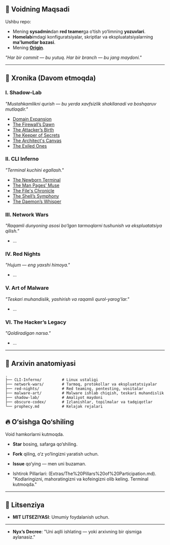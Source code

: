 ## 🎯 **Voidning Maqsadi**

Ushbu repo:

- Mening **sysadmin**dan **red teamer**ga o‘tish yo‘limning **yozuvlari**.
- **Homelab**imdagi konfiguratsiyalar, skriptlar va ekspluatatsiyalarning **ma'lumotlar bazasi**.
- Mening [**Origin**](Extras/The%20Spark%20of%20a%20Cyber%20Odyssey.md).

_"Har bir commit — bu yutuq. Har bir branch — bu jang maydoni."_

---

## 📖 **Xronika (Davom etmoqda)**

### I. Shadow-Lab

_"Mustahkamlikni qurish — bu yerda xavfsizlik shakllanadi va boshqaruv mutlaqdir."_

- [Domain Expansion](Shadow-Lab/VirtualBox.md)
- [The Firewall’s Dawn](Shadow-Lab/OpnSense.md)
- [The Attacker’s Birth](Shadow-Lab/AthenaOS.md)
- [The Keeper of Secrets](Shadow-Lab/Ubuntu-Server.md)
- [The Architect's Canvas](Shadow-Lab/Arch.md)
- [The Exiled Ones](Shadow-Lab/Targets.md)

### II. CLI Inferno

_"Terminal kuchini egallash."_

- [The Newborn Terminal](CLI-Inferno/Unix-Commands.md)
- [The Man Pages’ Muse](CLI-Inferno/Man-Pages.md)  
- [The File's Chronicle](CLI-Inferno/Files.md)
- [The Shell’s Symphony](CLI-Inferno/Shell-Scripting.md)
- [The Daemon’s Whisper](CLI-Inferno/Background-Processes-and-Debugging.md)

### III. Network Wars

_"Raqamli dunyoning asosi bo‘lgan tarmoqlarni tushunish va ekspluatatsiya qilish."_

- ...

### IV. Red Nights

_"Hujum — eng yaxshi himoya."_

- ...

### V. Art of Malware

_"Teskari muhandislik, yashirish va raqamli qurol-yarog‘lar."_

- ...

### VI. The Hacker’s Legacy

_"Qoldiradigan narsa."_

- ...

---

## 🌌 **Arxivin anatomiyasi**

```plaintext
.  
├── CLI-Inferno/         # Linux ustaligi  
├── network-wars/        # Tarmoq, protokollar va ekspluatatsiyalar  
├── red-nights/          # Red teaming, pentesting, vositalar  
├── malware-art/         # Malware ishlab chiqish, teskari muhandislik  
├── shadow-lab/          # Amaliyot maydoni  
├── obscure-codex/       # Izlanishlar, topilmalar va tadqiqotlar  
└── prophecy.md          # Kelajak rejalari
```  
## 🔥 **O‘sishga Qo‘shiling**
Void hamkorlarni kutmoqda.

- **Star** bosing, safarga qo‘shiling.

- **Fork** qiling, o‘z yo‘lingizni yaratish uchun.

-  **Issue** qo‘ying — men uni buzaman.
- Ishtirok Pillarlari: (Extras/The%20Pillars%20of%20Participation.md).
"Kodlaringizni, mahoratingizni va kofeingizni olib keling. Terminal kutmoqda."
---
## 📜 **Litsenziya**
- **MIT LITSEZIYASI**: Umumiy foydalanish uchun.
---
- **Nyx’s Decree**: "Uni aqlli ishlating — yoki arxivning bir qismiga aylanasiz."